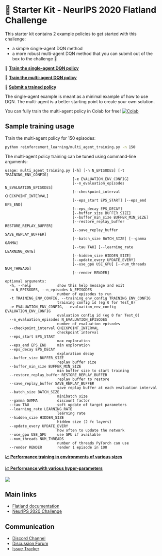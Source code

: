 🚂 Starter Kit - NeurIPS 2020 Flatland Challenge
===

This starter kit contains 2 example policies to get started with this challenge: 
- a simple single-agent DQN method
- a more robust multi-agent DQN method that you can submit out of the box to the challenge 🚀

**🔗 [Train the single-agent DQN policy](https://flatland.aicrowd.com/getting-started/rl/single-agent.html)**

**🔗 [Train the multi-agent DQN policy](https://flatland.aicrowd.com/getting-started/rl/multi-agent.html)**

**🔗 [Submit a trained policy](https://flatland.aicrowd.com/getting-started/first-submission.html)**

The single-agent example is meant as a minimal example of how to use DQN. The multi-agent is a better starting point to create your own solution.

You can fully train the multi-agent policy in Colab for free! [![Colab](https://colab.research.google.com/assets/colab-badge.svg)](https://colab.research.google.com/drive/1GbPwZNQU7KJIJtilcGBTtpOAD3EabAzJ?usp=sharing)

Sample training usage
---

Train the multi-agent policy for 150 episodes:

```bash
python reinforcement_learning/multi_agent_training.py -n 150
```

The multi-agent policy training can be tuned using command-line arguments:

```console 
usage: multi_agent_training.py [-h] [-n N_EPISODES] [-t TRAINING_ENV_CONFIG]
                               [-e EVALUATION_ENV_CONFIG]
                               [--n_evaluation_episodes N_EVALUATION_EPISODES]
                               [--checkpoint_interval CHECKPOINT_INTERVAL]
                               [--eps_start EPS_START] [--eps_end EPS_END]
                               [--eps_decay EPS_DECAY]
                               [--buffer_size BUFFER_SIZE]
                               [--buffer_min_size BUFFER_MIN_SIZE]
                               [--restore_replay_buffer RESTORE_REPLAY_BUFFER]
                               [--save_replay_buffer SAVE_REPLAY_BUFFER]
                               [--batch_size BATCH_SIZE] [--gamma GAMMA]
                               [--tau TAU] [--learning_rate LEARNING_RATE]
                               [--hidden_size HIDDEN_SIZE]
                               [--update_every UPDATE_EVERY]
                               [--use_gpu USE_GPU] [--num_threads NUM_THREADS]
                               [--render RENDER]

optional arguments:
  -h, --help            show this help message and exit
  -n N_EPISODES, --n_episodes N_EPISODES
                        number of episodes to run
  -t TRAINING_ENV_CONFIG, --training_env_config TRAINING_ENV_CONFIG
                        training config id (eg 0 for Test_0)
  -e EVALUATION_ENV_CONFIG, --evaluation_env_config EVALUATION_ENV_CONFIG
                        evaluation config id (eg 0 for Test_0)
  --n_evaluation_episodes N_EVALUATION_EPISODES
                        number of evaluation episodes
  --checkpoint_interval CHECKPOINT_INTERVAL
                        checkpoint interval
  --eps_start EPS_START
                        max exploration
  --eps_end EPS_END     min exploration
  --eps_decay EPS_DECAY
                        exploration decay
  --buffer_size BUFFER_SIZE
                        replay buffer size
  --buffer_min_size BUFFER_MIN_SIZE
                        min buffer size to start training
  --restore_replay_buffer RESTORE_REPLAY_BUFFER
                        replay buffer to restore
  --save_replay_buffer SAVE_REPLAY_BUFFER
                        save replay buffer at each evaluation interval
  --batch_size BATCH_SIZE
                        minibatch size
  --gamma GAMMA         discount factor
  --tau TAU             soft update of target parameters
  --learning_rate LEARNING_RATE
                        learning rate
  --hidden_size HIDDEN_SIZE
                        hidden size (2 fc layers)
  --update_every UPDATE_EVERY
                        how often to update the network
  --use_gpu USE_GPU     use GPU if available
  --num_threads NUM_THREADS
                        number of threads PyTorch can use
  --render RENDER       render 1 episode in 100
```

[**📈 Performance training in environments of various sizes**](https://wandb.ai/masterscrat/flatland-examples-reinforcement_learning/reports/Flatland-Starter-Kit-Training-in-environments-of-various-sizes--VmlldzoxNjgxMTk)

[**📈 Performance with various hyper-parameters**](https://app.wandb.ai/masterscrat/flatland-examples-reinforcement_learning/reports/Flatland-Examples--VmlldzoxNDI2MTA)

[![](https://i.imgur.com/Lqrq5GE.png)](https://app.wandb.ai/masterscrat/flatland-examples-reinforcement_learning/reports/Flatland-Examples--VmlldzoxNDI2MTA) 

Main links
---

* [Flatland documentation](https://flatland.aicrowd.com/)
* [NeurIPS 2020 Challenge](https://www.aicrowd.com/challenges/neurips-2020-flatland-challenge/)

Communication
---

* [Discord Channel](https://discord.com/invite/hCR3CZG)
* [Discussion Forum](https://discourse.aicrowd.com/c/neurips-2020-flatland-challenge)
* [Issue Tracker](https://gitlab.aicrowd.com/flatland/flatland/issues/)